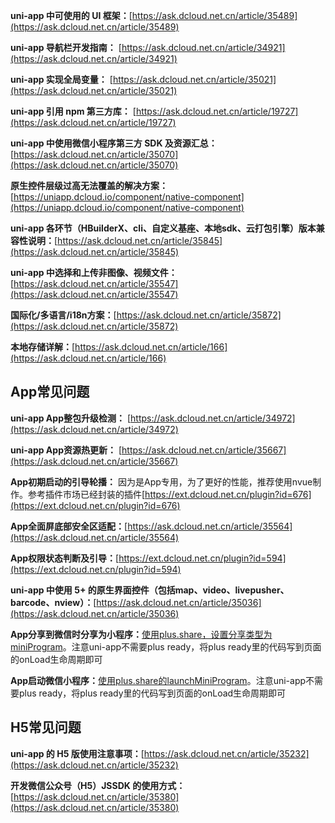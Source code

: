 **uni-app 中可使用的 UI 框架：**[https://ask.dcloud.net.cn/article/35489](https://ask.dcloud.net.cn/article/35489)

**uni-app 导航栏开发指南：** [https://ask.dcloud.net.cn/article/34921](https://ask.dcloud.net.cn/article/34921)

**uni-app 实现全局变量：** [https://ask.dcloud.net.cn/article/35021](https://ask.dcloud.net.cn/article/35021)

**uni-app 引用 npm 第三方库：** [https://ask.dcloud.net.cn/article/19727](https://ask.dcloud.net.cn/article/19727)

**uni-app 中使用微信小程序第三方 SDK 及资源汇总：**[https://ask.dcloud.net.cn/article/35070](https://ask.dcloud.net.cn/article/35070)

**原生控件层级过高无法覆盖的解决方案：**[https://uniapp.dcloud.io/component/native-component](https://uniapp.dcloud.io/component/native-component)

**uni-app 各环节（HBuilderX、cli、自定义基座、本地sdk、云打包引擎）版本兼容性说明：**[https://ask.dcloud.net.cn/article/35845](https://ask.dcloud.net.cn/article/35845)

**uni-app 中选择和上传非图像、视频文件：**[https://ask.dcloud.net.cn/article/35547](https://ask.dcloud.net.cn/article/35547)

**国际化/多语言/i18n方案：**[https://ask.dcloud.net.cn/article/35872](https://ask.dcloud.net.cn/article/35872)

**本地存储详解：**[https://ask.dcloud.net.cn/article/166](https://ask.dcloud.net.cn/article/166)

## App常见问题

**uni-app App整包升级检测：** [https://ask.dcloud.net.cn/article/34972](https://ask.dcloud.net.cn/article/34972)

**uni-app App资源热更新：** [https://ask.dcloud.net.cn/article/35667](https://ask.dcloud.net.cn/article/35667)

**App初期启动的引导轮播：** 因为是App专用，为了更好的性能，推荐使用nvue制作。参考插件市场已经封装的插件[https://ext.dcloud.net.cn/plugin?id=676](https://ext.dcloud.net.cn/plugin?id=676)

**App全面屏底部安全区适配：**[https://ask.dcloud.net.cn/article/35564](https://ask.dcloud.net.cn/article/35564)

**App权限状态判断及引导：**[https://ext.dcloud.net.cn/plugin?id=594](https://ext.dcloud.net.cn/plugin?id=594)

**uni-app 中使用 5+ 的原生界面控件（包括map、video、livepusher、barcode、nview）：**[https://ask.dcloud.net.cn/article/35036](https://ask.dcloud.net.cn/article/35036)

**App分享到微信时分享为小程序：**[使用plus.share，设置分享类型为miniProgram](https://www.html5plus.org/doc/zh_cn/share.html#plus.share.WeixinMiniProgramOptions)。注意uni-app不需要plus ready，将plus ready里的代码写到页面的onLoad生命周期即可

**App启动微信小程序：**[使用plus.share的launchMiniProgram](https://www.html5plus.org/doc/zh_cn/share.html#plus.share.ShareService.launchMiniProgram)。注意uni-app不需要plus ready，将plus ready里的代码写到页面的onLoad生命周期即可

## H5常见问题

**uni-app 的 H5 版使用注意事项：**[https://ask.dcloud.net.cn/article/35232](https://ask.dcloud.net.cn/article/35232)

**开发微信公众号（H5）JSSDK 的使用方式：**[https://ask.dcloud.net.cn/article/35380](https://ask.dcloud.net.cn/article/35380)

